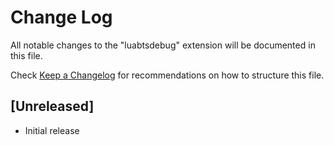 # Change Log

All notable changes to the "luabtsdebug" extension will be documented in this file.

Check [Keep a Changelog](http://keepachangelog.com/) for recommendations on how to structure this file.

## [Unreleased]

- Initial release